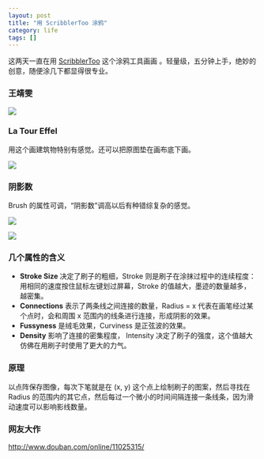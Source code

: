 ```yaml
---
layout: post
title: "用 ScribblerToo 涂鸦"
category: life
tags: []
---
```




这两天一直在用 [ScribblerToo](http://www.zefrank.com/scribbler/scribblertoo/) 这个涂鸦工具画画 。轻量级，五分钟上手，绝妙的创意，随便涂几下都显得很专业。 


### 王靖雯

![](http://ww4.sinaimg.cn/mw690/534218fftw1dut2ur7o15j.jpg)



### La Tour Effel

用这个画建筑物特别有感觉。还可以把原图垫在画布底下画。 


![](http://ww2.sinaimg.cn/mw690/534218fftw1dut2upz9msj.jpg)


### 阴影数

Brush 的属性可调，“阴影数”调高以后有种错综复杂的感觉。 

![](http://ww2.sinaimg.cn/mw690/534218fftw1dut2us4sndj.jpg)


![](http://ww4.sinaimg.cn/mw690/534218fftw1dut2urdq96j.jpg)



### 几个属性的含义

* **Stroke Size** 决定了刷子的粗细，Stroke 则是刷子在涂抹过程中的连续程度：用相同的速度按住鼠标左键划过屏幕，Stroke 的值越大，墨迹的数量越多，越密集。
* **Connections** 表示了两条线之间连接的数量，Radius = x 代表在画笔经过某个点时，会和周围 x 范围内的线条进行连接，形成阴影的效果。
* **Fussyness** 是绒毛效果，Curviness 是正弦波的效果。
* **Density** 影响了连接的密集程度， Intensity 决定了刷子的强度，这个值越大仿佛在用刷子时使用了更大的力气。 



### 原理

以点阵保存图像，每次下笔就是在 (x, y) 这个点上绘制刷子的图案，然后寻找在 Radius 的范围内的其它点，然后每过一个微小的时间间隔连接一条线条，因为滑动速度可以影响影线数量。 


### 网友大作

<a href="http://www.douban.com/online/11025315/">http://www.douban.com/online/11025315/</a>
